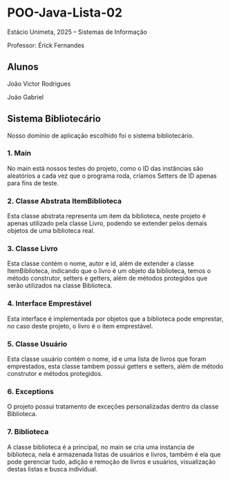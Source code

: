 # POO-Java-Lista-02

Estácio Unimeta, 2025 – Sistemas de Informação

Professor: Érick Fernandes

## Alunos

João Victor Rodrigues

João Gabriel

## Sistema Bibliotecário
Nosso domínio de aplicação escolhido foi o sistema bibliotecário.

### 1. Main
No main está nossos testes do projeto, como o ID das instâncias são aleatórios a cada vez que o programa roda, criamos Setters de ID apenas para fins de teste.

### 2. Classe Abstrata ItemBiblioteca
Esta classe abstrata representa um item da biblioteca, neste projeto é apenas utilizado pela classe Livro, podendo se extender pelos demais objetos de uma biblioteca real.

### 3. Classe Livro
Esta classe contém o nome, autor e id, além de extender a classe ItemBiblioteca, indicando que o livro é um objeto da biblioteca, temos o método construtor, setters e getters, além de métodos protegidos que serão utilizados na classe Biblioteca.

### 4. Interface Emprestável
Esta interface é implementada por objetos que a biblioteca pode emprestar, no caso deste projeto, o livro é o item emprestável.

### 5. Classe Usuário
Esta classe usuário contém o nome, id e uma lista de livros que foram emprestados, esta classe tambem possui getters e setters, além de método construtor e métodos protegidos.

### 6. Exceptions
O projeto possui tratamento de exceções personalizadas dentro da classe Biblioteca.

### 7. Biblioteca
A classe biblioteca é a principal, no main se cria uma instancia de biblioteca, nela é armazenada listas de usuários e livros, também é ela que pode gerenciar tudo, adição e remoção de livros e usuários, visualização destas listas e busca individual.
